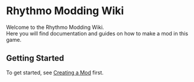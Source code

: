 # Rhythmo Modding Wiki
Welcome to the Rhythmo Modding Wiki. <br>
Here you will find documentation and guides on how to make a mod in this game.

## Getting Started
To get started, see [Creating a Mod](https://github.com/Joalor64GH/Rhythmo-SC/wiki/Creating-a-Mod) first.